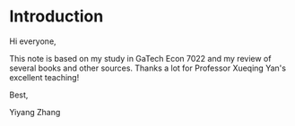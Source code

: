 # Introduction

Hi everyone,

This note is based on my study in GaTech Econ 7022 and my review of several books and other sources. Thanks a lot for Professor Xueqing Yan's excellent teaching!

Best,

Yiyang Zhang
